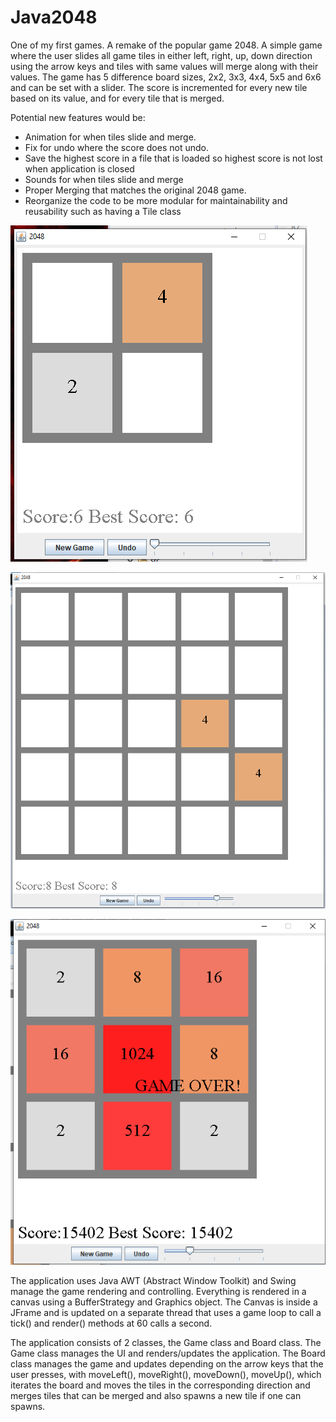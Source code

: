 # Java2048

One of my first games. A remake of the popular game 2048. A simple game where the user slides all game tiles in either left, right, up, down direction using the arrow keys and tiles with same values will merge along with their values. The game has 5 difference board sizes, 2x2, 3x3, 4x4, 5x5 and 6x6 and can be set with a slider. The score is incremented for every new tile based on its value, and for every tile that is merged.

Potential new features would be:

* Animation for when tiles slide and merge.
* Fix for undo where the score does not undo.
* Save the highest score in a file that is loaded so highest score is not lost when application is closed
* Sounds for when tiles slide and merge
* Proper Merging that matches the original 2048 game.
* Reorganize the code to be more modular for maintainability and reusability such as having a Tile class

![Gameplay 1](./Screenshot/Gameplay1.png)

![Gameplay 1](./Screenshot/Gameplay2.png)

![Gameplay 1](./Screenshot/Gameplay3.png)

The application uses Java AWT (Abstract Window Toolkit) and Swing manage the game rendering and controlling. Everything is rendered in a canvas using a BufferStrategy and Graphics object. The Canvas is inside a JFrame and is updated on a separate thread that uses a game loop to call a tick() and render() methods at 60 calls a second.

The application consists of 2 classes, the Game class and Board class. The Game class manages the UI and renders/updates the application. The Board class manages the game and updates depending on the arrow keys that the user presses, with moveLeft(), moveRight(), moveDown(), moveUp(), which iterates the board and moves the tiles in the corresponding direction and merges tiles that can be merged and also spawns a new tile if one can spawns.

